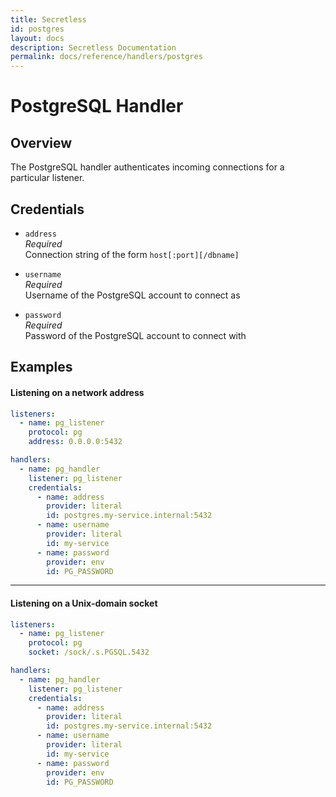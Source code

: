 ```yaml
---
title: Secretless
id: postgres
layout: docs
description: Secretless Documentation
permalink: docs/reference/handlers/postgres
---
```


# PostgreSQL Handler
## Overview
The PostgreSQL handler authenticates incoming connections for a particular
listener.

## Credentials
- `address`  
_Required_  
Connection string of the form `host[:port][/dbname]`  

- `username`  
_Required_  
Username of the PostgreSQL account to connect as  

- `password`  
_Required_  
Password of the PostgreSQL account to connect with  

## Examples
#### Listening on a network address
``` yaml
listeners:
  - name: pg_listener
    protocol: pg
    address: 0.0.0.0:5432

handlers:
  - name: pg_handler
    listener: pg_listener
    credentials:
      - name: address
        provider: literal
        id: postgres.my-service.internal:5432
      - name: username
        provider: literal
        id: my-service
      - name: password
        provider: env
        id: PG_PASSWORD
```
---
#### Listening on a Unix-domain socket
``` yaml
listeners:
  - name: pg_listener
    protocol: pg
    socket: /sock/.s.PGSQL.5432

handlers:
  - name: pg_handler
    listener: pg_listener
    credentials:
      - name: address
        provider: literal
        id: postgres.my-service.internal:5432
      - name: username
        provider: literal
        id: my-service
      - name: password
        provider: env
        id: PG_PASSWORD
```
